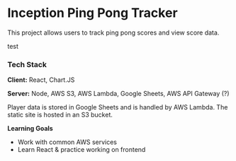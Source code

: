 
# Inception Ping Pong Tracker

This project allows users to track ping pong scores and view score data.


test

### Tech Stack

**Client:** React, Chart.JS

**Server:** Node, AWS S3, AWS Lambda, Google Sheets, AWS API Gateway (?)


Player data is stored in Google Sheets and is handled by AWS Lambda. The static site is hosted in an S3 bucket.

**Learning Goals**
- Work with common AWS services
- Learn React & practice working on frontend